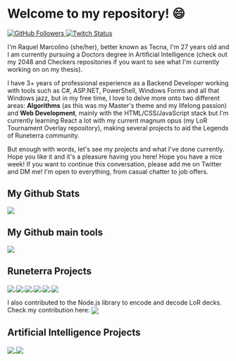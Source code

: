 <h1>Welcome to my repository! 😄</h1>

<a href="https://www.github.com/xTecna">
  <img alt="GitHub Followers" src="https://img.shields.io/github/followers/xtecna?label=Follow">
</a>
<a href="https://www.twitch.tv/xTecna">
  <img alt="Twitch Status" src="https://img.shields.io/twitch/status/xtecna?style=plastic">
</a>

I'm Raquel Marcolino (she/her), better known as Tecna, I'm 27 years old and I am currently pursuing a Doctors degree in Artificial Intelligence (check out my 2048 and Checkers repositories if you want to see what I'm currently working on on my thesis).

I have 3+ years of professional experience as a Backend Developer working with tools such as C#, ASP.NET, PowerShell, Windows Forms and all that Windows jazz, but in my free time, I love to delve more onto two different areas: <strong>Algorithms</strong> (as this was my Master's theme and my lifelong passion) and <strong>Web Development</strong>, mainly with the HTML/CSS/JavaScript stack but I'm currently learning React a lot with my current magnum opus (my LoR Tournament Overlay repository), making several projects to aid the Legends of Runeterra community.

But enough with words, let's see my projects and what I've done currently. Hope you like it and it's a pleasure having you here! Hope you have a nice week! If you want to continue this conversation, please add me on Twitter and DM me! I'm open to everything, from casual chatter to job offers.

<h2>My Github Stats</h2>

<a href="https://github.com/anuraghazra/github-readme-stats">
  <img align="center" src="https://github-readme-stats.vercel.app/api?username=xTecna&theme=dark&show_icons=true&repo=github-readme-stats" />
</a>

<h2>My Github main tools</h2>

<a href="https://github.com/anuraghazra/github-readme-stats">
  <img align="center" src="https://github-readme-stats.vercel.app/api/top-langs/?username=xTecna&hide=tex&layout=compact&theme=dark&repo=github-readme-stats" />
</a>

<h2>Runeterra Projects</h2>

<a href="https://github.com/anuraghazra/github-readme-stats">
  <img align="center" src="https://github-readme-stats.vercel.app/api/pin/?username=xTecna&repo=lor-showcase&theme=dark" />
</a>
<a href="https://github.com/anuraghazra/github-readme-stats">
  <img align="center" src="https://github-readme-stats.vercel.app/api/pin/?username=xTecna&repo=lor-showcase&theme=dark" />
</a>
<a href="https://github.com/anuraghazra/github-readme-stats">
  <img align="center" src="https://github-readme-stats.vercel.app/api/pin/?username=xTecna&repo=lor-torneio-overlay&theme=dark" />
</a>
<a href="https://github.com/anuraghazra/github-readme-stats">
  <img align="center" src="https://github-readme-stats.vercel.app/api/pin/?username=xTecna&repo=lor-deck-checker&theme=dark" />
</a>
<a href="https://github.com/anuraghazra/github-readme-stats">
  <img align="center" src="https://github-readme-stats.vercel.app/api/pin/?username=xTecna&repo=lor-card-gatherer&theme=dark" />
</a>
<a href="https://github.com/anuraghazra/github-readme-stats">
  <img align="center" src="https://github-readme-stats.vercel.app/api/pin/?username=xTecna&repo=lor-decks-stats&theme=dark" />
</a>

I also contributed to the Node.js library to encode and decode LoR decks. Check my contribution here:
<a href="https://github.com/anuraghazra/github-readme-stats">
  <img align="center" src="https://github-readme-stats.vercel.app/api/pin/?username=xTecna&repo=runeterra&theme=dark" />
</a>

<h2>Artificial Intelligence Projects</h2>

<a href="https://github.com/anuraghazra/github-readme-stats">
  <img align="center" src="https://github-readme-stats.vercel.app/api/pin/?username=xTecna&repo=2048&theme=dark" />
</a>
<a href="https://github.com/anuraghazra/github-readme-stats">
  <img align="center" src="https://github-readme-stats.vercel.app/api/pin/?username=xTecna&repo=checkers&theme=dark" />
</a>

<!--
**xTecna/xTecna** is a ✨ _special_ ✨ repository because its `README.md` (this file) appears on your GitHub profile.

Here are some ideas to get you started:

- 🔭 I’m currently working on ...
- 🌱 I’m currently learning ...
- 👯 I’m looking to collaborate on ...
- 🤔 I’m looking for help with ...
- 💬 Ask me about ...
- 📫 How to reach me: ...
- 😄 Pronouns: ...
- ⚡ Fun fact: ...
-->
